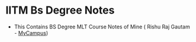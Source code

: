 # IITM Bs Degree Notes

- This Contains BS Degree MLT Course Notes of Mine ( Rishu Raj Gautam - [MyCampus](www.youtube.com/@myowncampus))